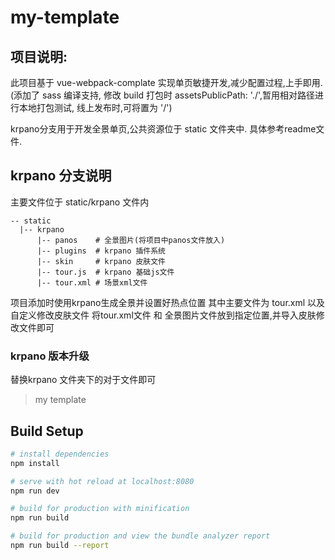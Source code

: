 # my-template

## 项目说明:
此项目基于 vue-webpack-complate 实现单页敏捷开发,减少配置过程,上手即用.(添加了 sass 编译支持, 修改 build 打包时 assetsPublicPath: './',暂用相对路径进行本地打包测试, 线上发布时,可将置为 '/')

krpano分支用于开发全景单页,公共资源位于 static 文件夹中. 具体参考readme文件.

## krpano 分支说明
主要文件位于 static/krpano 文件内
```
-- static
  |-- krpano
      |-- panos    # 全景图片(将项目中panos文件放入)
      |-- plugins  # krpano 插件系统
      |-- skin     # krpano 皮肤文件
      |-- tour.js  # krpano 基础js文件
      |-- tour.xml # 场景xml文件
```
项目添加时使用krpano生成全景并设置好热点位置
其中主要文件为 tour.xml 以及 自定义修改皮肤文件
将tour.xml文件 和 全景图片文件放到指定位置,并导入皮肤修改文件即可

### krpano 版本升级
替换krpano 文件夹下的对于文件即可

> my template

## Build Setup

``` bash
# install dependencies
npm install

# serve with hot reload at localhost:8080
npm run dev

# build for production with minification
npm run build

# build for production and view the bundle analyzer report
npm run build --report
```
